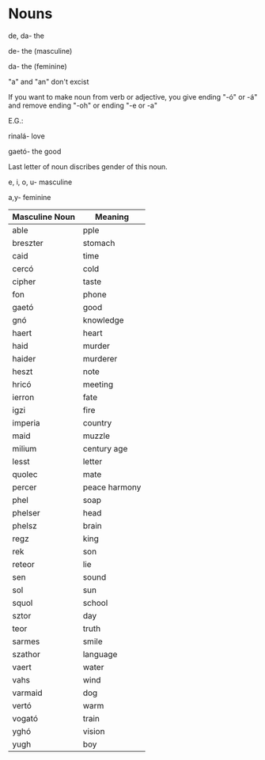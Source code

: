 


# Nouns

de, da- the

de- the (masculine)

da- the (feminine)

"a" and "an" don't excist

If you want to make noun from verb or adjective, you give ending "-ó" or -á" and remove ending "-oh" or ending "-e or -a"

E.G.:

rinalá- love

gaetó- the good

Last letter of noun discribes gender of this noun.

e, i, o, u- masculine

a,y- feminine

Masculine Noun | Meaning
-----|--------
able|pple
breszter|stomach
caid|time
cercó|cold
cipher|taste
fon|phone
gaetó|good
gnó|knowledge
haert|heart
haid|murder
haider|murderer
heszt|note
hricó|meeting
ierron|fate
igzi|fire
imperia|country
maid|muzzle
milium|century age
lesst|letter
quolec|mate
percer|peace harmony
phel|soap
phelser|head
phelsz|brain
regz|king
rek|son
reteor|lie
sen|sound
sol|sun
squol|school
sztor|day
teor|truth
sarmes|smile
szathor|language
vaert|water
vahs|wind
varmaid|dog
vertó|warm
vogató|train
yghó|vision
yugh|boy



